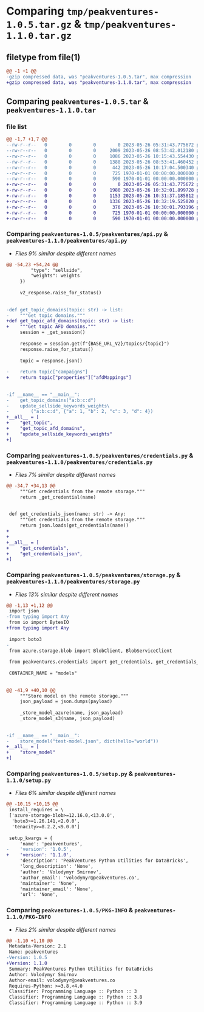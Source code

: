 # Comparing `tmp/peakventures-1.0.5.tar.gz` & `tmp/peakventures-1.1.0.tar.gz`

## filetype from file(1)

```diff
@@ -1 +1 @@
-gzip compressed data, was "peakventures-1.0.5.tar", max compression
+gzip compressed data, was "peakventures-1.1.0.tar", max compression
```

## Comparing `peakventures-1.0.5.tar` & `peakventures-1.1.0.tar`

### file list

```diff
@@ -1,7 +1,7 @@
--rw-r--r--   0        0        0        0 2023-05-26 05:31:43.775672 peakventures-1.0.5/peakventures/__init__.py
--rw-r--r--   0        0        0     2009 2023-05-26 08:53:42.012180 peakventures-1.0.5/peakventures/api.py
--rw-r--r--   0        0        0     1086 2023-05-26 10:15:43.554430 peakventures-1.0.5/peakventures/credentials.py
--rw-r--r--   0        0        0     1388 2023-05-26 08:53:41.460452 peakventures-1.0.5/peakventures/storage.py
--rw-r--r--   0        0        0      442 2023-05-26 10:17:04.500340 peakventures-1.0.5/pyproject.toml
--rw-r--r--   0        0        0      725 1970-01-01 00:00:00.000000 peakventures-1.0.5/setup.py
--rw-r--r--   0        0        0      590 1970-01-01 00:00:00.000000 peakventures-1.0.5/PKG-INFO
+-rw-r--r--   0        0        0        0 2023-05-26 05:31:43.775672 peakventures-1.1.0/peakventures/__init__.py
+-rw-r--r--   0        0        0     1980 2023-05-26 10:32:01.899728 peakventures-1.1.0/peakventures/api.py
+-rw-r--r--   0        0        0     1153 2023-05-26 10:31:37.185812 peakventures-1.1.0/peakventures/credentials.py
+-rw-r--r--   0        0        0     1336 2023-05-26 10:32:19.525020 peakventures-1.1.0/peakventures/storage.py
+-rw-r--r--   0        0        0      376 2023-05-26 10:30:01.793196 peakventures-1.1.0/pyproject.toml
+-rw-r--r--   0        0        0      725 1970-01-01 00:00:00.000000 peakventures-1.1.0/setup.py
+-rw-r--r--   0        0        0      590 1970-01-01 00:00:00.000000 peakventures-1.1.0/PKG-INFO
```

### Comparing `peakventures-1.0.5/peakventures/api.py` & `peakventures-1.1.0/peakventures/api.py`

 * *Files 9% similar despite different names*

```diff
@@ -54,23 +54,24 @@
         "type": "sellside",
         "weights": weights
     })
 
     v2_response.raise_for_status()
 
 
-def get_topic_domains(topic: str) -> list:
-    """Get topic domains."""
+def get_topic_afd_domains(topic: str) -> list:
+    """Get topic AFD domains."""
     session = _get_session()
 
     response = session.get(f"{BASE_URL_V2}/topics/{topic}")
     response.raise_for_status()
 
     topic = response.json()
 
-    return topic["campaigns"]
+    return topic["properties"]["afdMappings"]
 
 
-if __name__ == "__main__":
-    get_topic_domains("a:b:c:d")
-    update_sellside_keywords_weights\
-        ("a:b:c:d", {"a": 1, "b": 2, "c": 3, "d": 4})
+__all__ = [
+    "get_topic",
+    "get_topic_afd_domains",
+    "update_sellside_keywords_weights"
+]
```

### Comparing `peakventures-1.0.5/peakventures/credentials.py` & `peakventures-1.1.0/peakventures/credentials.py`

 * *Files 7% similar despite different names*

```diff
@@ -34,7 +34,13 @@
     """Get credentials from the remote storage."""
     return _get_credential(name)
 
 
 def get_credentials_json(name: str) -> Any:
     """Get credentials from the remote storage."""
     return json.loads(get_credentials(name))
+
+
+__all__ = [
+    "get_credentials",
+    "get_credentials_json",
+]
```

### Comparing `peakventures-1.0.5/peakventures/storage.py` & `peakventures-1.1.0/peakventures/storage.py`

 * *Files 13% similar despite different names*

```diff
@@ -1,13 +1,12 @@
 import json
-from typing import Any
 from io import BytesIO
+from typing import Any
 
 import boto3
-
 from azure.storage.blob import BlobClient, BlobServiceClient
 
 from peakventures.credentials import get_credentials, get_credentials_json, AZURE_CREDENTIALS_NAME, S3_CREDENTIALS_NAME
 
 CONTAINER_NAME = "models"
 
 
@@ -41,9 +40,10 @@
     """Store model on the remote storage."""
     json_payload = json.dumps(payload)
 
     _store_model_azure(name, json_payload)
     _store_model_s3(name, json_payload)
 
 
-if __name__ == "__main__":
-    store_model("test-model.json", dict(hello="world"))
+__all__ = [
+    "store_model"
+]
```

### Comparing `peakventures-1.0.5/setup.py` & `peakventures-1.1.0/setup.py`

 * *Files 6% similar despite different names*

```diff
@@ -10,15 +10,15 @@
 install_requires = \
 ['azure-storage-blob>=12.16.0,<13.0.0',
  'boto3>=1.26.141,<2.0.0',
  'tenacity>=8.2.2,<9.0.0']
 
 setup_kwargs = {
     'name': 'peakventures',
-    'version': '1.0.5',
+    'version': '1.1.0',
     'description': 'PeakVentures Python Utilities for DataBricks',
     'long_description': 'None',
     'author': 'Volodymyr Smirnov',
     'author_email': 'volodymyr@peakventures.co',
     'maintainer': 'None',
     'maintainer_email': 'None',
     'url': 'None',
```

### Comparing `peakventures-1.0.5/PKG-INFO` & `peakventures-1.1.0/PKG-INFO`

 * *Files 2% similar despite different names*

```diff
@@ -1,10 +1,10 @@
 Metadata-Version: 2.1
 Name: peakventures
-Version: 1.0.5
+Version: 1.1.0
 Summary: PeakVentures Python Utilities for DataBricks
 Author: Volodymyr Smirnov
 Author-email: volodymyr@peakventures.co
 Requires-Python: >=3.8,<4.0
 Classifier: Programming Language :: Python :: 3
 Classifier: Programming Language :: Python :: 3.8
 Classifier: Programming Language :: Python :: 3.9
```

